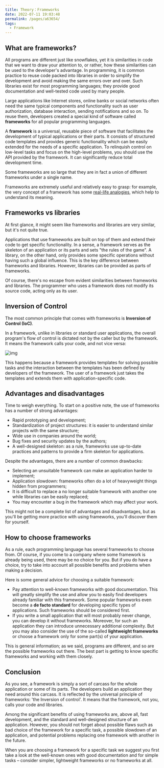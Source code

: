 ```yaml
---
title: Theory：Frameworks
date: 2022-07-11 19:03:48
permalink: /pages/a63654/
tags:
  - Framework
---
```

## What are frameworks?

All programs are different just like snowflakes, yet it is similarities in code that we want to draw your attention to, or rather, how these similarities can be used to the developer's advantage. In programming, it is common practice to reuse code packed into libraries in order to simplify the development and avoid making the same errors over and over. Such libraries exist for most programming languages; they provide good documentation and well-tested code used by many people.

Large applications like Internet stores, online banks or social networks often need the same typical components and functionality such as user authorization, database interaction, sending notifications and so on. To reuse them, developers created a special kind of software called **frameworks** for all popular programming languages.

A **framework** is a universal, reusable piece of software that facilitates the development of typical applications or their parts. It consists of structured code templates and provides generic functionality which can be easily extended for the needs of a specific application. To relinquish control on low-level tasks and focus on the high-level problems, you should use the API provided by the framework. It can significantly reduce total development time.

Some frameworks are so large that they are in fact a union of different frameworks under a single name.

Frameworks are extremely useful and relatively easy to grasp: for example, the very concept of a framework has some [real-life analogies](https://www.altcademy.com/explain/framework), which help to understand its meaning.

## Frameworks vs libraries

At first glance, it might seem like frameworks and libraries are very similar, but it's not quite true.

Applications that use frameworks are built on top of them and extend their code to get specific functionality. In a sense, a framework serves as the skeleton of an application or its parts and sets "the rules of the game". A library, on the other hand, only provides some specific operations without having such a global influence. This is the key difference between frameworks and libraries. However, libraries can be provided as parts of frameworks.

Of course, there's no escape from evident similarities between frameworks and libraries. The programmer who uses a framework does not modify its source code, acting only as its user.

## Inversion of Control

The most common principle that comes with frameworks is **Inversion of Control (IoC)**.

In a framework, unlike in libraries or standard user applications, the overall program's flow of control is dictated not by the caller but by the framework. It means the framework calls your code, and not vice versa:

![img](https://ucarecdn.com/4636ed85-f9b9-4a56-96d7-ff07909495af/)

This happens because a framework provides templates for solving possible tasks and the interaction between the templates has been defined by developers of the framework. The user of a framework just takes the templates and extends them with application-specific code.

## Advantages and disadvantages

Time to weigh everything. To start on a positive note, the use of frameworks has a number of strong advantages:

- Rapid prototyping and development;
- Standardization of project structures: it is easier to understand similar projects with the same structure;
- Wide use in companies around the world;
- Bug fixes and security updates by the authors;
- A well-designed skeleton: as a rule, frameworks use up-to-date practices and patterns to provide a firm skeleton for applications.

Despite the advantages, there are a number of common drawbacks:

- Selecting an unsuitable framework can make an application harder to implement;
- Application slowdown: frameworks often do a lot of heavyweight things hidden from programmers;
- It is difficult to replace a no longer suitable framework with another one while libraries can be easily replaced;
- You may encounter a bug in the framework which may affect your work.

This might not be a complete list of advantages and disadvantages, but as you'll be getting more practice with using frameworks, you'll discover them for yourself.

## How to choose frameworks

As a rule, each programming language has several frameworks to choose from. Of course, if you come to a company where some framework is already being used, there may be no choice for you. But if you do have a choice, try to take into account all possible benefits and problems when making a decision.

Here is some general advice for choosing a suitable framework:

- Pay attention to well-known frameworks with good documentation. This will greatly simplify the use and allow you to easily find developers already familiar with this framework. Some popular frameworks even become a **de facto standard** for developing specific types of applications. Such frameworks should be considered first.
- If you write a small application that will most probably never change, you can develop it without frameworks. Moreover, for such an application they can introduce unnecessary additional complexity. But you may also consider the use of the so-called **lightweight frameworks** or choose a framework only for some part(s) of your application.

This is general information; as we said, programs are different, and so are the possible frameworks out there. The best part is getting to know specific frameworks and working with them closely.

## Conclusion

As you see, a framework is simply a sort of carcass for the whole application or some of its parts. The developers build an application they need around this carcass. It is reflected by the universal principle of frameworks: 'the Inversion of control'. It means that the framework, not you, calls your code and libraries.

Among the significant benefits of using frameworks are, above all, fast development, and the standard and well-designed structure of an application. However, you should not forget about possible flaws such as bad choice of the framework for a specific task, a possible slowdown of an application, and potential problems replacing one framework with another in the future.

When you are choosing a framework for a specific task we suggest you first take a look at the well-known ones with good documentation and for simple tasks – consider simpler, lightweight frameworks or no frameworks at all.